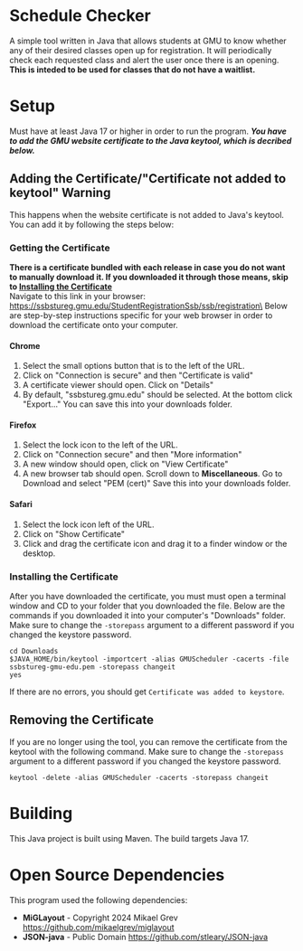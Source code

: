 # Schedule Checker
A simple tool written in Java that allows students at GMU to know whether any of their desired classes open up for registration. 
It will periodically check each requested class and alert the user once there is an opening. **This is inteded to be used for classes that do not have a waitlist.**

# Setup
Must have at least Java 17 or higher in order to run the program. ***You have to add the GMU website certificate to the Java keytool, which is decribed below.***
## Adding the Certificate/"Certificate not added to keytool" Warning
This happens when the website certificate is not added to Java's keytool. You can add it by following the steps below:
### Getting the Certificate
**There is a certificate bundled with each release in case you do not want to manually download it. If you downloaded it through those means, skip to [Installing the Certificate](#installing-the-certificate)**\
Navigate to this link in your browser:
https://ssbstureg.gmu.edu/StudentRegistrationSsb/ssb/registration\
Below are step-by-step instructions specific for your web browser in order to download the certificate onto your computer.
#### Chrome
1. Select the small options button that is to the left of the URL.
2. Click on "Connection is secure" and then "Certificate is valid"
3. A certificate viewer should open. Click on "Details"
4. By default, "ssbstureg.gmu.edu" should be selected. At the bottom click "Export..." You can save this into your downloads folder.
#### Firefox
1. Select the lock icon to the left of the URL.
2. Click on "Connection secure" and then "More information"
3. A new window should open, click on "View Certificate"
4. A new browser tab should open. Scroll down to **Miscellaneous**. Go to Download and select "PEM (cert)" Save this into your downloads folder.
#### Safari
1. Select the lock icon left of the URL.
2. Click on "Show Certificate"
3. Click and drag the certificate icon and drag it to a finder window or the desktop.
### Installing the Certificate
After you have downloaded the certificate, you must must open a terminal window and CD to your folder that you downloaded the file. Below are the commands if you downloaded it into your computer's "Downloads" folder. Make sure to change the `-storepass` argument to a different password if you changed the keystore password.
```shell
cd Downloads
$JAVA_HOME/bin/keytool -importcert -alias GMUScheduler -cacerts -file ssbstureg-gmu-edu.pem -storepass changeit
yes
```
If there are no errors, you should get `Certificate was added to keystore`.
## Removing the Certificate
If you are no longer using the tool, you can remove the certificate from the keytool with the following command. Make sure to change the `-storepass` argument to a different password if you changed the keystore password.
```shell 
keytool -delete -alias GMUScheduler -cacerts -storepass changeit
```
# Building
This Java project is built using Maven. The build targets Java 17.
# Open Source Dependencies
This program used the following dependencies:
- **MiGLayout** - Copyright 2024 Mikael Grev https://github.com/mikaelgrev/miglayout
- **JSON-java** - Public Domain https://github.com/stleary/JSON-java